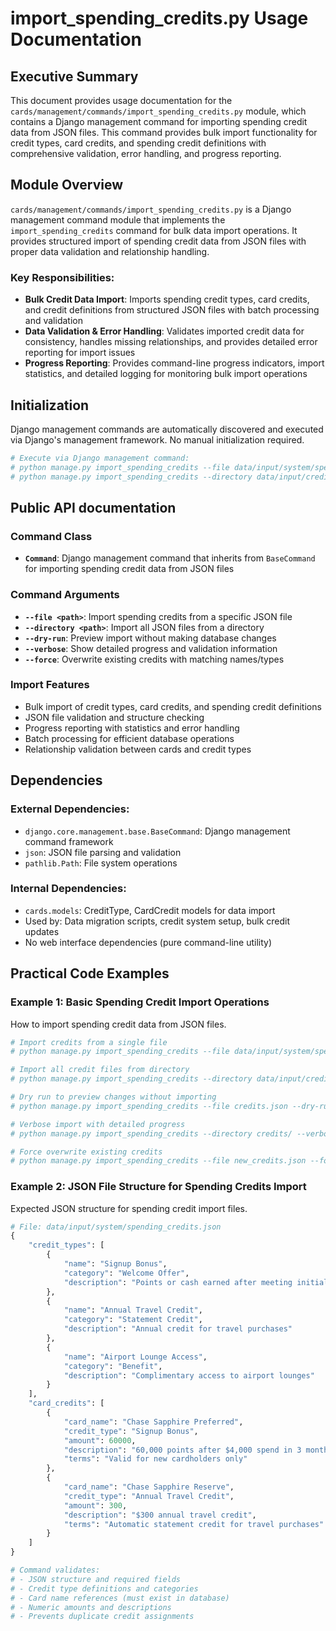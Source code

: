 # import_spending_credits.py Usage Documentation

## Executive Summary
This document provides usage documentation for the `cards/management/commands/import_spending_credits.py` module, which contains a Django management command for importing spending credit data from JSON files. This command provides bulk import functionality for credit types, card credits, and spending credit definitions with comprehensive validation, error handling, and progress reporting.

## Module Overview
`cards/management/commands/import_spending_credits.py` is a Django management command module that implements the `import_spending_credits` command for bulk data import operations. It provides structured import of spending credit data from JSON files with proper data validation and relationship handling.

### Key Responsibilities:
- **Bulk Credit Data Import**: Imports spending credit types, card credits, and credit definitions from structured JSON files with batch processing and validation
- **Data Validation & Error Handling**: Validates imported credit data for consistency, handles missing relationships, and provides detailed error reporting for import issues
- **Progress Reporting**: Provides command-line progress indicators, import statistics, and detailed logging for monitoring bulk import operations

## Initialization
Django management commands are automatically discovered and executed via Django's management framework. No manual initialization required.

```python
# Execute via Django management command:
# python manage.py import_spending_credits --file data/input/system/spending_credits.json
# python manage.py import_spending_credits --directory data/input/credits/
```

## Public API documentation

### Command Class
- **`Command`**: Django management command that inherits from `BaseCommand` for importing spending credit data from JSON files

### Command Arguments
- **`--file <path>`**: Import spending credits from a specific JSON file
- **`--directory <path>`**: Import all JSON files from a directory
- **`--dry-run`**: Preview import without making database changes
- **`--verbose`**: Show detailed progress and validation information
- **`--force`**: Overwrite existing credits with matching names/types

### Import Features
- Bulk import of credit types, card credits, and spending credit definitions
- JSON file validation and structure checking
- Progress reporting with statistics and error handling
- Batch processing for efficient database operations
- Relationship validation between cards and credit types

## Dependencies
### External Dependencies:
- `django.core.management.base.BaseCommand`: Django management command framework
- `json`: JSON file parsing and validation
- `pathlib.Path`: File system operations

### Internal Dependencies:
- `cards.models`: CreditType, CardCredit models for data import
- Used by: Data migration scripts, credit system setup, bulk credit updates
- No web interface dependencies (pure command-line utility)

## Practical Code Examples

### Example 1: Basic Spending Credit Import Operations
How to import spending credit data from JSON files.

```python
# Import credits from a single file
# python manage.py import_spending_credits --file data/input/system/spending_credits.json

# Import all credit files from directory
# python manage.py import_spending_credits --directory data/input/credits/

# Dry run to preview changes without importing
# python manage.py import_spending_credits --file credits.json --dry-run

# Verbose import with detailed progress
# python manage.py import_spending_credits --directory credits/ --verbose

# Force overwrite existing credits
# python manage.py import_spending_credits --file new_credits.json --force
```

### Example 2: JSON File Structure for Spending Credits Import
Expected JSON structure for spending credit import files.

```python
# File: data/input/system/spending_credits.json
{
    "credit_types": [
        {
            "name": "Signup Bonus",
            "category": "Welcome Offer",
            "description": "Points or cash earned after meeting initial spending requirement"
        },
        {
            "name": "Annual Travel Credit", 
            "category": "Statement Credit",
            "description": "Annual credit for travel purchases"
        },
        {
            "name": "Airport Lounge Access",
            "category": "Benefit",
            "description": "Complimentary access to airport lounges"
        }
    ],
    "card_credits": [
        {
            "card_name": "Chase Sapphire Preferred",
            "credit_type": "Signup Bonus",
            "amount": 60000,
            "description": "60,000 points after $4,000 spend in 3 months",
            "terms": "Valid for new cardholders only"
        },
        {
            "card_name": "Chase Sapphire Reserve",
            "credit_type": "Annual Travel Credit",
            "amount": 300,
            "description": "$300 annual travel credit",
            "terms": "Automatic statement credit for travel purchases"
        }
    ]
}

# Command validates:
# - JSON structure and required fields
# - Credit type definitions and categories
# - Card name references (must exist in database)
# - Numeric amounts and descriptions
# - Prevents duplicate credit assignments
```
